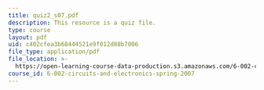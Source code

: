 ```yaml
---
title: quiz2_s07.pdf
description: This resource is a quiz file.
type: course
layout: pdf
uid: c402cfea3b68444521e9f012d88b7006
file_type: application/pdf
file_location: >-
  https://open-learning-course-data-production.s3.amazonaws.com/6-002-circuits-and-electronics-spring-2007/c402cfea3b68444521e9f012d88b7006_quiz2_s07.pdf
course_id: 6-002-circuits-and-electronics-spring-2007
---
```

